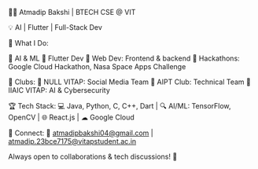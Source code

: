👨‍💻 Atmadip Bakshi | BTECH CSE @ VIT

💡 AI | Flutter | Full-Stack Dev

🚀 What I Do:

🔹 AI & ML
🔹 Flutter Dev
🔹 Web Dev: Frontend & backend
🔹 Hackathons: Google Cloud Hackathon, Nasa Space Apps Challenge

🎯 Clubs:
🔹 NULL VITAP: Social Media Team
🔹 AIPT Club: Technical Team
🔹 IIAIC VITAP: AI & Cybersecurity

🏆 Tech Stack:
💻 Java, Python, C, C++, Dart | 🔍 AI/ML: TensorFlow, OpenCV | 🌐 React.js | ☁ Google Cloud

📩 Connect:
📧 atmadipbakshi04@gmail.com | atmadip.23bce7175@vitapstudent.ac.in

Always open to collaborations & tech discussions! 🚀

